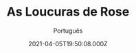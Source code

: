 ---
id: '299bb3b7-5a55-410f-8fa0-b7a0649c7c99'
type: 'movie' # Filme, Série, Anime
title: "As Loucuras de Rose"
synopsis: ["Uma jovem cantora escocesa, Rose-Lynn Harlan, sonha em se tornar uma artista country em Nashville depois de ser libertada da prisão.",
]
originalTitle: "Wild Rose"
date: '2021-04-05T19:50:08.000Z'
update: '2021-04-05T19:50:08.000Z'
releaseDate: '2019-04-12T03:00:00.000Z'
imdb:
  rating: '7.2' # 8.5
  id: '' # tt0470752
duration: '1h 41 Min'
trailer:
  urls: [
    'F4lG2fW2s3I',
  ]
tags: ['720p', '1080p', '720p']
genre: ['Comédia', 'Drama'] #
quality: 'BluRay' # BluRay, WEB-DL, HDTV, WEB-DL4K, WEB-DLe
format: 'Mkv | Mp4' # MKV, MP4, TS
audio: 'Português, Inglês' # Dublado, Legendado, Dual Audio, Dub & Leg
subtitle: 'Português' # Português, inglês,
size: '953 MB | 1.32 GB | 2.02 GB' # 4.8 GB
audioQuality: 10
videoQuality: 10
directors: []
#  - name: 'Lana Wachowski'
#    image: ''
#  - name: 'Lilly Wachowski'
#    image: ''
cast: []
#  - name: 'Keanu Reeves'
#    image: ''
#    characterName: 'Neo'
writers: []
#  - name: ''
#    image: ''
maturityRating:
  age: '' # L , 10, 12, 14, 16, 18
  topics: [''] # Violence, Illegal drugs, Inappropriate Language, Legal Drugs, Sexual Content, Extreme Violence
###########################################
download:
  
  - url: 'magnet:?xt=urn:btih:4C8FB62B646279C29F4E74764AD38863C470A996&dn=LAPUMiA.Org%20-%20As%20Loucuras%20de%20Rose%202019%205.1%20%28720p%29&tr=udp%3a%2f%2ftracker.openbittorrent.com%3a80%2fannounce&tr=udp%3a%2f%2ftracker.opentrackr.org%3a1337%2fannounce'
    resolution: '720p' # 720p, 1080p, 4K,
    audio: 'Dual Áudio' # Dublado, Legendado, Dual Audio
    size: '' # 4.8 GB
    quality: '' # BluRay, WEB-DL
    format: '' # MKV
  - url: 'magnet:?xt=urn:btih:3948B0958F2090ED3EFF9124457772DAAAD954D2&dn=LAPUMiA.Org%20-%20As%20Loucuras%20de%20Rose%202019%205.1%20%281080p%29&tr=udp%3a%2f%2ftracker.openbittorrent.com%3a80%2fannounce&tr=udp%3a%2f%2ftracker.opentrackr.org%3a1337%2fannounce'
    resolution: '1080p' # 720p, 1080p, 4K,
    audio: 'Dual Áudio' # Dublado, Legendado, Dual Audio
    size: '' # 4.8 GB
    quality: '' # BluRay, WEB-DL
    format: '' # MKV
  - url: 'magnet:?xt=urn:btih:B94F095F117439DF3E0662308D42E0C343C49B4C&dn=LAPUMiA.Org%20-%20As%20Loucuras%20de%20Rose%202019%205.1%20DUBLADO%20%28720p%29&tr=udp%3a%2f%2ftracker.openbittorrent.com%3a80%2fannounce&tr=udp%3a%2f%2ftracker.opentrackr.org%3a1337%2fannounce'
    resolution: '720p' # 720p, 1080p, 4K,
    audio: 'Dublado' # Dublado, Legendado, Dual Audio
    size: '' # 4.8 GB
    quality: '' # BluRay, WEB-DL
    format: '' # MKV
images:
  cover: '/assets/movies/as-loucuras-de-rose.jpg'
  background: '/assets/movies/'
---